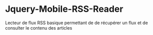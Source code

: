 Jquery-Mobile-RSS-Reader
========================

Lecteur de flux RSS basique permettant de de récupérer un flux et de consulter le contenu des articles
